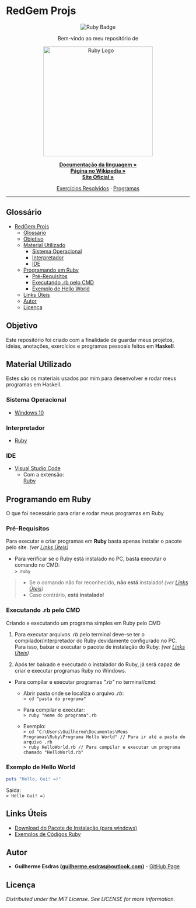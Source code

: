 <!-- Título do Respositório -->
# RedGem Projs
<!-- -->

<!-- Badges -->
<p align="center">
    <img src="https://img.shields.io/badge/made%20with-Ruby-red.svg?style=flat&colorB=CD0005&logo=ruby" alt="Ruby Badge">
</p>
<!-- -->

<!-- Msg de boas vindas -->
<p align="center">Bem-vindo ao meu repositório de
<!-- -->

<!-- Logo -->
<p align="center">
    <img align="center" src="https://blog.newrelic.com/wp-content/uploads/ruby-lang-logo-min-300x114.jpg" alt="Ruby Logo" width="300">
</p>
<!-- -->

<!-- Links Principais-->
<p align="center">
    <a href="https://www.ruby-lang.org/pt/documentation/" target="_blank"><strong>Documentação da linguagem »</strong></a>
    <br/>
    <a href="https://pt.wikipedia.org/wiki/Ruby_(linguagem_de_programa%C3%A7%C3%A3o)" target="_blank"><strong>Página no Wikipedia »</strong></a>
    <br/>
    <a href="https://www.ruby-lang.org/pt/" target="_blank"><strong>Site Oficial »</strong></a>
    <br/>
</p>
<!-- -->

<!-- Links do Repositório -->
<p align="center">
    <a href="Exercícios Resolvidos">Exercícios Resolvidos</a>
    ·
    <a href="Programas">Programas</a>
</p>
<!-- -->

<!-- Language Preview-->

<!-- -->

---

<!-- Table of Contents -->
## Glossário
- [RedGem Projs](#RedGem-Projs)
  - [Glossário](#Gloss%C3%A1rio)
  - [Objetivo](#Objetivo)
  - [Material Utilizado](#Material-Utilizado)
    - [Sistema Operacional](#Sistema-Operacional)
    - [Interpretador](#Interpretador)
    - [IDE](#IDE)
  - [Programando em Ruby](#Programando-em-Ruby)
    - [Pré-Requisitos](#Pr%C3%A9-Requisitos)
    - [Executando .rb pelo CMD](#Executando-rb-pelo-CMD)
    - [Exemplo de Hello World](#Exemplo-de-Hello-World)
  - [Links Úteis](#Links-%C3%9Ateis)
  - [Autor](#Autor)
  - [Licença](#Licen%C3%A7a)
<!-- -->

<!-- Objetivo -->
## Objetivo
Este repositório foi criado com a finalidade de guardar meus projetos, ideias, anotações, exercícios e programas pessoais feitos em <strong>Haskell</strong>.
<!-- -->

<!-- Material Utilizado -->
## Material Utilizado
Estes são os materiais usados por mim para desenvolver e rodar meus programas em Haskell.
### Sistema Operacional
- [Windows 10](https://www.microsoft.com/pt-br/windows/)
### Interpretador
- [Ruby](#Links-%C3%9Ateis)
### IDE
- [Visual Studio Code](https://code.visualstudio.com/)
  - Com a extensão: <br/>
    [Ruby](https://marketplace.visualstudio.com/items?itemName=rebornix.Ruby)
<!-- -->

<!-- Programando em ... -->
## Programando em Ruby
O que foi necessário para criar e rodar meus programas em Ruby

### Pré-Requisitos
Para executar e criar programas em **Ruby** basta apenas instalar o pacote pelo site. *(ver [Links Úteis](#Links-%C3%9Ateis))*

- Para verificar se o Ruby está instalado no PC, basta executar o comando no CMD: <br/>
    `> ruby`
> - Se o comando não for reconhecido, **não está** instalado! *(ver [Links Úteis](#Links-%C3%9Ateis))* <br/>
> - Caso contrário, **está instalado**!

### Executando .rb pelo CMD
Criando e executando um programa simples em Ruby pelo CMD

1. Para executar arquivos *.rb* pelo terminal deve-se ter o compilador/interpretador do Ruby devidamente configurado no PC. <br/>
   Para isso, baixar e executar o pacote de instalação do Ruby. *(ver [Links Úteis](#Links-%C3%9Ateis))*

2. Após ter baixado e executado o instalador do Ruby, já será capaz de criar e executar programas Ruby no Windows.

- Para compilar e executar programas *".rb"* no terminal/cmd:
  - Abrir pasta onde se localiza o arquivo *.rb*: <br/>
     `> cd "pasta do programa"`
  - Para compilar e executar: <br/>
     `> ruby "nome do programa".rb`
  
  - Exemplo: <br/>
     `> cd "C:\Users\Guilherme\Documentos\Meus Programas\Ruby\Programa Hello World" // Para ir até a pasta do arquivo .rb` <br/>
     `> ruby HelloWorld.rb // Para compilar e executar um programa chamado "HelloWorld.rb"`

### Exemplo de Hello World
``` Ruby
puts "Hello, Gui! =)"
```

Saída: <br/>
`> Hello Gui! =)`
<!-- -->

<!-- Links-->
## Links Úteis
- [Download do Pacote de Instalação (para windows)](https://rubyinstaller.org/downloads/) <br/>
- [Exemplos de Códigos Ruby](http://sandbox.mc.edu/~bennet/ruby/code/)
<!-- -->

<!-- Autor/Contato -->
## Autor
* **Guilherme Esdras (guilherme.esdras@outlook.com)** - [GitHub Page](https://github.com/GuilhermeEsdras)
<!-- -->

<!-- Licença -->
## Licença
*Distributed under the MIT License. See LICENSE for more information.*